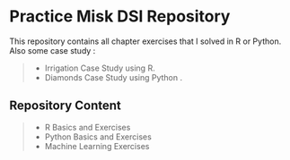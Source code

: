 # Practice Misk DSI Repository

This repository contains all chapter exercises that I solved in R or Python.<br />
Also some case study :<br />
>* Irrigation Case Study using R.<br />
>* Diamonds Case Study using Python .<br />

## Repository Content

>* R Basics and Exercises<br />
>* Python Basics and Exercises<br />
>* Machine Learning Exercises<br />

